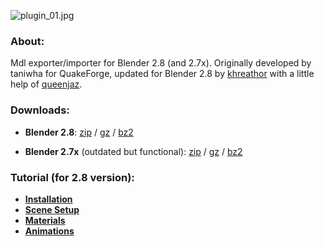 ![plugin_01.jpg](https://bitbucket.org/repo/p4Gp9Be/images/2987863032-plugin_01.jpg)
### About: ###
Mdl exporter/importer for Blender 2.8 (and 2.7x).
Originally developed by taniwha for QuakeForge, updated for Blender 2.8 by [khreathor](https://twitter.com/khreathor) with a little help of [queenjaz](https://twitter.com/jazzmickle).

### Downloads: ###
- **Blender 2.8**: [zip](https://bitbucket.org/khreathor/mdl-for-blender/get/blender_2.8.zip) / [gz](https://bitbucket.org/khreathor/mdl-for-blender/get/blender_2.8.tar.gz) / [bz2](https://bitbucket.org/khreathor/mdl-for-blender/get/blender_2.8.tar.bz2)

- **Blender 2.7x** (outdated but functional): [zip](https://bitbucket.org/khreathor/mdl-for-blender/get/master.zip) / [gz](https://bitbucket.org/khreathor/mdl-for-blender/get/master.tar.gz) / [bz2](https://bitbucket.org/khreathor/mdl-for-blender/get/master.tar.bz2)

### Tutorial (for 2.8 version): ###
- **[Installation](https://bitbucket.org/khreathor/mdl-for-blender/wiki/Installation)**
- **[Scene Setup](https://bitbucket.org/khreathor/mdl-for-blender/wiki/Scene%20Setup)**
- **[Materials](https://bitbucket.org/khreathor/mdl-for-blender/wiki/Materials)**
- **[Animations](https://bitbucket.org/khreathor/mdl-for-blender/wiki/Animations)**